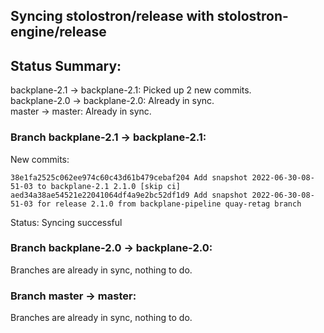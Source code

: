 ## Syncing stolostron/release with stolostron-engine/release

## Status Summary:

backplane-2.1 -> backplane-2.1: Picked up 2 new commits.  
backplane-2.0 -> backplane-2.0: Already in sync.  
master -> master: Already in sync.  

### Branch backplane-2.1 -> backplane-2.1:

New commits:

```
38e1fa2525c062ee974c60c43d61b479cebaf204 Add snapshot 2022-06-30-08-51-03 to backplane-2.1 2.1.0 [skip ci]
aed34a38ae54521e22041064df4a9e2bc52df1d9 Add snapshot 2022-06-30-08-51-03 for release 2.1.0 from backplane-pipeline quay-retag branch
```

Status: Syncing successful

### Branch backplane-2.0 -> backplane-2.0:

Branches are already in sync, nothing to do.

### Branch master -> master:

Branches are already in sync, nothing to do.
